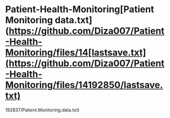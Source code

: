 # Patient-Health-Monitoring[Patient Monitoring data.txt](https://github.com/Diza007/Patient-Health-Monitoring/files/14[lastsave.txt](https://github.com/Diza007/Patient-Health-Monitoring/files/14192850/lastsave.txt)
192837/Patient.Monitoring.data.txt)

